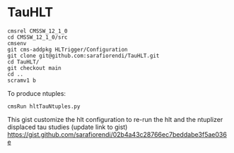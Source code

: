 # TauHLT

```
cmsrel CMSSW_12_1_0
cd CMSSW_12_1_0/src  
cmsenv    
git cms-addpkg HLTrigger/Configuration    
git clone git@github.com:sarafiorendi/TauHLT.git
cd TauHLT/  
git checkout main   
cd ..  
scramv1 b   
```  

To produce ntuples:
```   
cmsRun hltTauNtuples.py
```

This gist customize the hlt configuration to re-run the hlt and the ntuplizer displaced tau studies
(update link to gist)
https://gist.github.com/sarafiorendi/02b4a43c28766ec7beddabe3f5ae036e
  